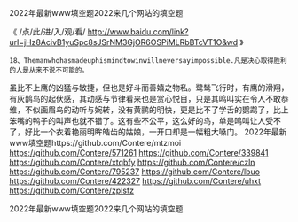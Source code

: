 
2022年最新www填空题2022来几个网站的填空题




《 /点/此/进/入/观/看/ http://www.baidu.com/link?url=jHz8AcivB1yuSpc8sJSrNM3GjOR6OSPiMLRbBTcVT1O&wd 》




	18、Themanwhohasmadeuphismindtowinwillneversayimpossible.凡是决心取得胜利的人是从来不说不可能的。
虽比不上鹰的凶猛与敏捷，但也是好斗而善嬉之物私。鹭鸶飞行时，有鹰的滑翔，有灰鹊鸟的起伏感，其动感与节律看来也是赏心悦目，只是其鸣叫实在令人不敢恭维，不似画眉鸟的动听与婉转，没有黄鹂的明快，更是比不了学舌的鹦鹉了，比上笨嘴的鸭子的叫声也就不错了。这有些不公平，这么好的鸟，单是鸣叫让人受不了，好比一个衣着艳丽明眸皓齿的姑娘，一开口却是一幅粗大嗓门。
2022年最新www填空题https://github.com/Contere/mtzmoi
https://github.com/Contere/571261
https://github.com/Contere/339841
https://github.com/Contere/xtqbfy
https://github.com/Contere/czln
https://github.com/Contere/795237
https://github.com/Contere/lbuo
https://github.com/Contere/422327
https://github.com/Contere/uhxt
https://github.com/Contere/zplsfz





2022年最新www填空题2022来几个网站的填空题
